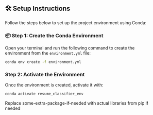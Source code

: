 ## 🛠️ Setup Instructions

Follow the steps below to set up the project environment using Conda:

### 📦 Step 1: Create the Conda Environment

Open your terminal and run the following command to create the environment from the `environment.yml` file:

```bash
conda env create -f environment.yml

```

### Step 2: Activate the Environment

Once the environment is created, activate it with:

``` bash
conda activate resume_classifier_env
```

Replace some-extra-package-if-needed with actual libraries from pip if needed

